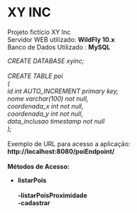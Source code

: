 # XY INC
Projeto fictício XY Inc
<br/>
Servidor WEB utilizado: <b>WildFly 10.x</b>
<br/>
Banco de Dados Utilizado : <b>MySQL</b>

<i>
CREATE DATABASE xyinc;
<br/><br/>
CREATE TABLE poi
<br/>
(
<br/>
    id int AUTO_INCREMENT primary key,
    <br/>
    nome varchar(100) not null,
    <br/>
    coordenada_x int not null,
    <br/>
    coordenada_y int not null,
    <br/>
    data_inclusao timestamp not null
    <br/>
);
</i>
<br/><br/>
Exemplo de URL para acesso a aplicação: <b>http://localhost:8080/poiEndpoint/<METODO_ACESSO><b/>
<br/><br/>
Métodos de Acesso:
<br/>
<ul>
<b><li>listarPois</li></b>
<br/>
<b>-listarPoisProximidade</b>
<br/>
<b>-cadastrar</b>
</ul>

